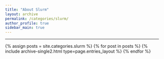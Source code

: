 ```yaml
---
title: "About Slurm"
layout: archive
permalink: /categories/slurm/
author_profile: true
sidebar_main: true
---
```


<!-- 공백이 포함되어 있는 카테고리 이름의 경우 site.categories['a-b-c'] 이런식으로! -->

***

{% assign posts = site.categories.slurm %}
{% for post in posts %} {% include archive-single2.html type=page.entries_layout %} {% endfor %}
